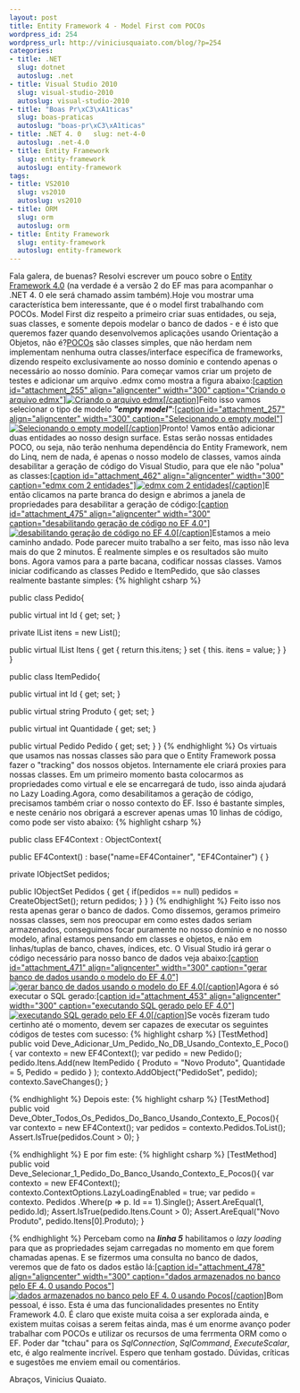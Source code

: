 ```yaml
--- 
layout: post
title: Entity Framework 4 - Model First com POCOs
wordpress_id: 254
wordpress_url: http://viniciusquaiato.com/blog/?p=254
categories: 
- title: .NET
  slug: dotnet
  autoslug: .net
- title: Visual Studio 2010
  slug: visual-studio-2010
  autoslug: visual-studio-2010
- title: "Boas Pr\xC3\xA1ticas"
  slug: boas-praticas
  autoslug: "boas-pr\xC3\xA1ticas"
- title: .NET 4. 0   slug: net-4-0
  autoslug: .net-4.0
- title: Entity Framework
  slug: entity-framework
  autoslug: entity-framework
tags: 
- title: VS2010
  slug: vs2010
  autoslug: vs2010
- title: ORM
  slug: orm
  autoslug: orm
- title: Entity Framework
  slug: entity-framework
  autoslug: entity-framework
---
```

Fala galera, de buenas? Resolvi escrever um pouco sobre o [Entity Framework 4.0](http://msdn.microsoft.com/en-us/library/bb399572%28VS.100%29.aspx) (na verdade é a versão 2 do EF mas para acompanhar o .NET 4. 0 ele será chamado assim também).Hoje vou mostrar uma característica bem interessante, que é o model first trabalhando com POCOs. Model First diz respeito a primeiro criar suas entidades, ou seja, suas classes, e somente depois modelar o banco de dados - e é isto que queremos fazer quando desenvolvemos aplicações usando Orientação a Objetos, não é?[POCOs](http://en.wikipedia.org/wiki/Plain_Old_CLR_Object) são classes simples, que não herdam nem implementam nenhuma outra classes/interface específica de frameworks, dizendo respeito exclusivamente ao nosso domínio e contendo apenas o necessário ao nosso domínio. Para começar vamos criar um projeto de testes e adicionar um arquivo .edmx como mostra a figura abaixo:[[caption id="attachment_255" align="aligncenter" width="300" caption="Criando o arquivo edmx"]![Criando o arquivo edmx](http://viniciusquaiato.com/images_posts/Criando-o-arquivo-edmx-300x190.jpg "Criando o arquivo edmx")[/caption]](http://viniciusquaiato.com/images_posts/Criando-o-arquivo-edmx.jpg)Feito isso vamos selecionar o tipo de modelo _**"empty model"**_:[[caption id="attachment_257" align="aligncenter" width="300" caption="Selecionando o empty model"]![Selecionando o empty model](http://viniciusquaiato.com/images_posts/Selecionando-o-empty-model-300x266.jpg "Selecionando o empty model")[/caption]](http://viniciusquaiato.com/images_posts/Selecionando-o-empty-model.jpg)Pronto! Vamos então adicionar duas entidades ao nosso design surface. Estas serão nossas entidades POCO, ou seja, não terão nenhuma dependência do Entity Framework, nem do Linq, nem de nada, é apenas o nosso modelo de classes, vamos ainda desabilitar a geração de código do Visual Studio, para que ele não "polua" as classes:[[caption id="attachment_462" align="aligncenter" width="300" caption="edmx com 2 entidades"]![edmx com 2 entidades](http://viniciusquaiato.com/images_posts/edmx-com-2-entidades-300x181.jpg "edmx com 2 entidades")[/caption]](http://viniciusquaiato.com/images_posts/edmx-com-2-entidades.jpg)E então clicamos na parte branca do design e abrimos a janela de propriedades para desabilitar a geração de código:[[caption id="attachment_475" align="aligncenter" width="300" caption="desabilitando geração de código no EF 4.0"]![desabilitando geração de código no EF 4.0](http://viniciusquaiato.com/images_posts/desabilitando-geracao-de-codigo-no-EF4-300x157.jpg "desabilitando geração de código no EF4")[/caption]](http://viniciusquaiato.com/images_posts/desabilitando-geracao-de-codigo-no-EF4.jpg)Estamos a meio caminho andado. Pode parecer muito trabalho a ser feito, mas isso não leva mais do que 2 minutos. É realmente simples e os resultados são muito bons. Agora vamos para a parte bacana, codificar nossas classes. Vamos iniciar codificando as classes Pedido e ItemPedido, que são classes realmente bastante simples:
{% highlight csharp %}

public class Pedido{    

public virtual int Id { get;
    set;
    }
    
private IList<itempedido> itens = new List<itempedido>();
    
public virtual IList<itempedido> Itens    {        get {
return this.itens;
    }
        set { this. itens = value;
    }
    }
}


public class ItemPedido{    

public virtual int Id { get;
    set;
    }
    
public virtual string Produto { get;
    set;
    }
    
public virtual int Quantidade { get;
    set;
    }
    
public virtual Pedido Pedido { get;
    set;
    }
}
</itempedido></itempedido></itempedido>
{% endhighlight %}
Os virtuais que usamos nas nossas classes são para que o Entity Framework possa fazer o "tracking" dos nossos objetos. Internamente ele criará proxies para nossas classes. Em um primeiro momento basta colocarmos as propriedades como virtual e ele se encarregará de tudo, isso ainda ajudará no Lazy Loading.Agora, como desabilitamos a geração de código, precisamos também criar o nosso contexto do EF. Isso é bastante simples, e neste cenário nos obrigará a escrever apenas umas 10 linhas de código, como pode ser visto abaixo:
{% highlight csharp %}

public class EF4Context : ObjectContext{    

public EF4Context()        : base("name=EF4Container", "EF4Container") { }
    
private IObjectSet<pedido> pedidos;
    
public IObjectSet<pedido> Pedidos    {        get        {
if(pedidos == null)                pedidos = CreateObjectSet<pedido>();
return pedidos;
    }
    }
}
</pedido></pedido></pedido>
{% endhighlight %}
Feito isso nos resta apenas gerar o banco de dados. Como dissemos, geramos primeiro nossas classes, sem nos preocupar em como estes dados seriam armazenados, conseguimos focar puramente no nosso domínio e no nosso modelo, afinal estamos pensando em classes e objetos, e não em linhas/tuplas de banco, chaves, índices, etc. O Visual Studio irá gerar o código necessário para nosso banco de dados veja abaixo:[[caption id="attachment_471" align="aligncenter" width="300" caption="gerar banco de dados usando o modelo do EF 4.0"]![gerar banco de dados usando o modelo do EF 4.0](http://viniciusquaiato.com/images_posts/gerar-banco-de-dados-usando-o-modelo-300x158.jpg "gerar banco de dados usando o modelo do EF4")[/caption]](http://viniciusquaiato.com/images_posts/gerar-banco-de-dados-usando-o-modelo.jpg)Agora é só executar o SQL gerado:[[caption id="attachment_453" align="aligncenter" width="300" caption="executando SQL gerado pelo EF 4.0"]![executando SQL gerado pelo EF 4.0](http://viniciusquaiato.com/images_posts/executando-SQL-gerado-300x180.jpg "executando SQL gerado pelo EF4")[/caption]](http://viniciusquaiato.com/images_posts/executando-SQL-gerado.jpg)Se vocês fizeram tudo certinho até o momento, devem ser capazes de executar os seguintes códigos de testes com sucesso:
{% highlight csharp %}
[TestMethod]
public void Deve_Adicionar_Um_Pedido_No_DB_Usando_Contexto_E_Poco(){
var contexto = new EF4Context();
var pedido = new Pedido();
    pedido.Itens.Add(new ItemPedido    {        Produto = "Novo Produto",        Quantidade = 5,        Pedido = pedido    }
);
    contexto.AddObject("PedidoSet", pedido);
    contexto.SaveChanges();
    }

{% endhighlight %}
Depois este:
{% highlight csharp %}
[TestMethod]
public void Deve_Obter_Todos_Os_Pedidos_Do_Banco_Usando_Contexto_E_Pocos(){
var contexto = new EF4Context();
var pedidos = contexto.Pedidos.ToList();
    Assert.IsTrue(pedidos.Count > 0);
    }

{% endhighlight %}
E por fim este:
{% highlight csharp %}
[TestMethod]
public void Deve_Selecionar_1_Pedido_Do_Banco_Usando_Contexto_E_Pocos(){
var contexto = new EF4Context();
    contexto.ContextOptions.LazyLoadingEnabled = true;
var pedido = contexto. Pedidos                            .Where(p => p. Id == 1).Single();
    Assert.AreEqual(1, pedido.Id);
    Assert.IsTrue(pedido.Itens.Count > 0);
    Assert.AreEqual("Novo Produto", pedido.Itens[0].Produto);
    }

{% endhighlight %}
Percebam como na _**linha 5**_ habilitamos o _lazy loading_ para que as propriedades sejam carregadas no momento em que forem chamadas apenas. E se fizermos uma consulta no banco de dados, veremos que de fato os dados estão lá:[[caption id="attachment_478" align="aligncenter" width="300" caption="dados armazenados no banco pelo EF 4. 0 usando Pocos"]![dados armazenados no banco pelo EF 4. 0 usando Pocos](http://viniciusquaiato.com/images_posts/dados-armazenados-no-banco-pelo-EF4-usando-Pocos-300x180.jpg "dados armazenados no banco pelo EF 4. 0 usando Pocos")[/caption]](http://viniciusquaiato.com/images_posts/dados-armazenados-no-banco-pelo-EF4-usando-Pocos.jpg)Bom pessoal, é isso. Esta é uma das funcionalidades presentes no Entity Framework 4.0. É claro que existe muita coisa a ser explorada ainda, e existem muitas coisas a serem feitas ainda, mas é um enorme avanço poder trabalhar com POCOs e utilizar os recursos de uma ferrmenta ORM como o EF. Poder dar "tchau" para os _SqlConnection_, _SqlCommand_, _ExecuteScalar_, etc, é algo realmente incrível. Espero que tenham gostado. Dúvidas, críticas e sugestões me enviem email ou comentários.

Abraços,
Vinicius Quaiato.
